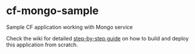 # cf-mongo-sample
Sample CF application working with Mongo service

Check the wiki for detailed [step-by-step guide](https://github.com/hsiliev/cf-mongo-sample/wiki) on how to build and deploy this application from scratch.

